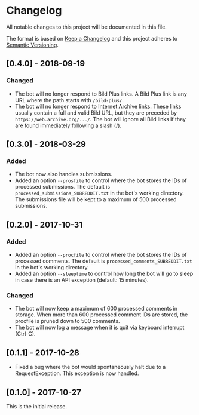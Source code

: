 # Changelog

All notable changes to this project will be documented in this file.

The format is based on [Keep a Changelog](http://keepachangelog.com/en/1.0.0/)
and this project adheres to [Semantic Versioning](http://semver.org/spec/v2.0.0.html).

## [0.4.0] - 2018-09-19
### Changed
- The bot will no longer respond to Bild Plus links. A Bild Plus link is any URL
  where the path starts with `/bild-plus/`.
- The bot will no longer respond to Internet Archive links. These links usually
  contain a full and valid Bild URL, but they are preceded by
  `https://web.archive.org/.../`. The bot will ignore all Bild links if they
  are found immediately following a slash (/).

## [0.3.0] - 2018-03-29
### Added
- The bot now also handles submissions.
- Added an option `--prosfile` to control where the bot stores the IDs of
  processed submissions. The default is `processed_submissions_SUBREDDIT.txt` in
  the bot's working directory. The submissions file will be kept to a maximum
  of 500 processed submissions.

## [0.2.0] - 2017-10-31
### Added
- Added an option `--procfile` to control where the bot stores the IDs of
  processed comments. The default is `processed_comments_SUBREDDIT.txt` in the
  bot's working directory.
- Added an option `--sleeptime` to control how long the bot will go to sleep
  in case there is an API exception (default: 15 minutes).

### Changed
- The bot will now keep a maximum of 600 processed comments in storage. When
  more than 600 processed comment IDs are stored, the procfile is pruned down
  to 500 comments.
- The bot will now log a message when it is quit via keyboard interrupt (Ctrl-C).

## [0.1.1] - 2017-10-28
- Fixed a bug where the bot would spontaneously halt due to a RequestException.
  This exception is now handled.

## [0.1.0] - 2017-10-27
This is the initial release.
